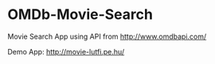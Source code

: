 # OMDb-Movie-Search

Movie Search App using API from http://www.omdbapi.com/

Demo App: http://movie-lutfi.pe.hu/
